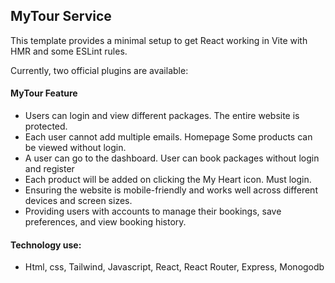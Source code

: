## MyTour Service

This template provides a minimal setup to get React working in Vite with HMR and some ESLint rules.

Currently, two official plugins are available:

#### MyTour Feature 
- Users can login and view different packages. The entire website is protected.
- Each user cannot add multiple emails. Homepage Some products can be viewed without login.
- A user can go to the dashboard. User can book packages without login and register
- Each product will be added on clicking the My Heart icon. Must login.
- Ensuring the website is mobile-friendly and works well across different devices and screen sizes.
- Providing users with accounts to manage their bookings, save preferences, and view booking history.
#### Technology use:
- Html, css, Tailwind, Javascript, React, React Router, Express, Monogodb
